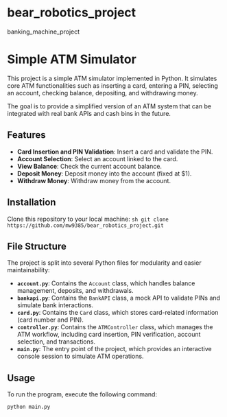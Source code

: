 # bear_robotics_project
banking_machine_project

# Simple ATM Simulator

This project is a simple ATM simulator implemented in Python. It simulates core ATM functionalities such as inserting a card, entering a PIN, selecting an account, checking balance, depositing, and withdrawing money.

The goal is to provide a simplified version of an ATM system that can be integrated with real bank APIs and cash bins in the future.

## Features
- **Card Insertion and PIN Validation**: Insert a card and validate the PIN.
- **Account Selection**: Select an account linked to the card.
- **View Balance**: Check the current account balance.
- **Deposit Money**: Deposit money into the account (fixed at $1).
- **Withdraw Money**: Withdraw money from the account.

## Installation

Clone this repository to your local machine:
    ```sh
    git clone https://github.com/mw9385/bear_robotics_project.git
    ```

## File Structure

The project is split into several Python files for modularity and easier maintainability:

- **`account.py`**: Contains the `Account` class, which handles balance management, deposits, and withdrawals.
- **`bankapi.py`**: Contains the `BankAPI` class, a mock API to validate PINs and simulate bank interactions.
- **`card.py`**: Contains the `Card` class, which stores card-related information (card number and PIN).
- **`controller.py`**: Contains the `ATMController` class, which manages the ATM workflow, including card insertion, PIN verification, account selection, and transactions.
- **`main.py`**: The entry point of the project, which provides an interactive console session to simulate ATM operations.

## Usage

To run the program, execute the following command:

```sh
python main.py
